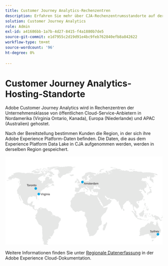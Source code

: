 ```yaml
---
title: Customer Journey Analytics-Rechenzentren
description: Erfahren Sie mehr über CJA-Rechenzentrumsstandorte auf der ganzen Welt.
solution: Customer Journey Analytics
role: Admin
exl-id: a41686bb-1a7b-4d27-8415-f4a1880b7de5
source-git-commit: e1d7955c2d19d91e4bc9feb762840efb8a842622
workflow-type: tm+mt
source-wordcount: '96'
ht-degree: 0%

---
```


# Customer Journey Analytics-Hosting-Standorte

Adobe Customer Journey Analytics wird in Rechenzentren der Unternehmensklasse von öffentlichen Cloud-Service-Anbietern in Nordamerika (Virginia Ontario, Kanada), Europa (Niederlande) und APAC (Australien) gehostet.

Nach der Bereitstellung bestimmen Kunden die Region, in der sich ihre Adobe Experience Platform-Daten befinden. Die Daten, die aus dem Experience Platform Data Lake in CJA aufgenommen werden, werden in derselben Region gespeichert.

![CJA-Rechenzentren](assets/data-centers.png)

Weitere Informationen finden Sie unter [Regionale Datenerfassung](https://experienceleague.adobe.com/en/docs/core-services/interface/data-collection/rdc) in der Adobe Experience Cloud-Dokumentation.
